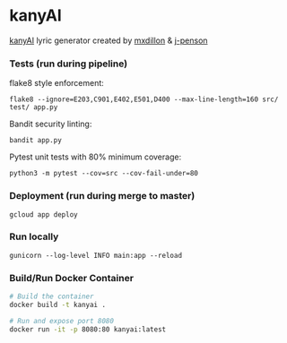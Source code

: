 # kanyAI

[kanyAI](https://kanyai.com/) lyric generator created by [mxdillon](https://github.com/mxdillon) & [j-penson](https://github.com/j-penson)

### Tests (run during pipeline)

flake8 style enforcement:

`flake8 --ignore=E203,C901,E402,E501,D400 --max-line-length=160 src/ test/ app.py`

Bandit security linting:

`bandit app.py`

Pytest unit tests with 80% minimum coverage:

`python3 -m pytest --cov=src --cov-fail-under=80`

### Deployment (run during merge to master)
`gcloud app deploy`

### Run locally
```
gunicorn --log-level INFO main:app --reload
```

### Build/Run Docker Container
```bash
# Build the container
docker build -t kanyai .

# Run and expose port 8080
docker run -it -p 8080:80 kanyai:latest
```

